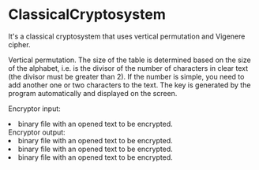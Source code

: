 # ClassicalCryptosystem
It's a classical cryptosystem that uses vertical permutation and Vigenere cipher.

Vertical permutation. The size of the table is determined based on the size of the alphabet, i.e. is the divisor of the number of characters in clear text (the divisor must be greater than 2). If the number is simple, you need to add another one or two characters to the text. The key is generated by the program automatically and displayed on the screen.

Encryptor input:<br>
<li>binary file with an opened text to be encrypted.<br>
Encryptor output:<br>
<li>binary file with an opened text to be encrypted.<br>
<li>binary file with an opened text to be encrypted.<br>
<li>binary file with an opened text to be encrypted.<br>
